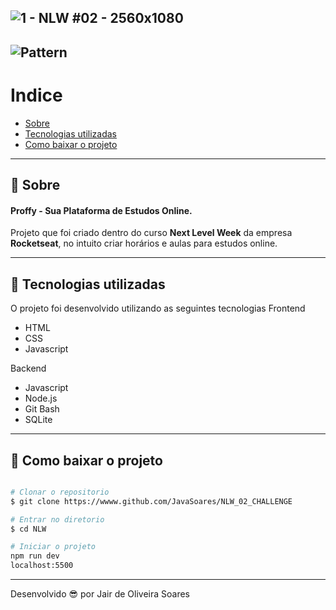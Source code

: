 ![1 - NLW #02 - 2560x1080](https://user-images.githubusercontent.com/64690628/90169841-84f85200-dd75-11ea-9951-df57cbce45c0.jpg)
---
![Pattern](https://user-images.githubusercontent.com/64690628/90170086-e0c2db00-dd75-11ea-802b-c39017e78313.png)
---
# Indice

- [Sobre](#-sobre)
- [Tecnologias utilizadas](#-tecnologias-utilizadas)
- [Como baixar o projeto](#-como-baixar-o-projeto)

---
## 📝 Sobre
#### Proffy - Sua Plataforma de Estudos Online.
Projeto que foi criado dentro do curso **Next Level Week** da empresa **Rocketseat**, no intuito criar horários e aulas para estudos online.

---
## 🚀 Tecnologias utilizadas

O projeto foi desenvolvido utilizando as seguintes tecnologias 
Frontend
- HTML
- CSS
- Javascript

Backend
- Javascript
- Node.js 
- Git Bash 
- SQLite

---
## 📁 Como baixar o projeto

```bash

# Clonar o repositorio
$ git clone https://wwww.github.com/JavaSoares/NLW_02_CHALLENGE

# Entrar no diretorio 
$ cd NLW

# Iniciar o projeto
npm run dev
localhost:5500

```
---
Desenvolvido 😎 por Jair de Oliveira Soares

